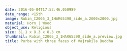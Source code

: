 ```yaml
---
date: 2016-05-04T17:53:46.050989
date_range: <15th
image: Rubin_C2005_3_1HAR65390_side_a.2000x2000.jpg
material: Horn | Wood
object_use: Religious
size: 31.1 x 8.3 x 8.3 cm
thumbnail: Rubin_C2005_3_1HAR65390_side_a.preview.jpg
title: Purba with three faces of Vajrakila Buddha
---
```



